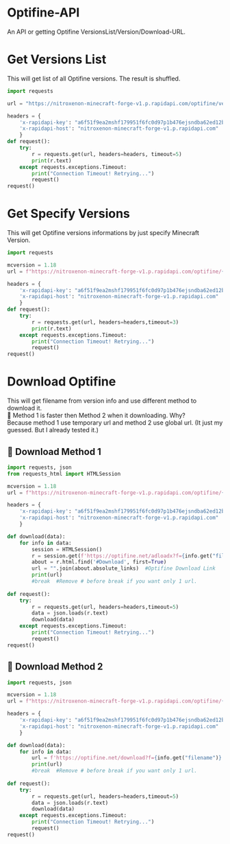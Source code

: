 # Optifine-API
An API or getting Optifine VersionsList/Version/Download-URL.
# Get Versions List
This will get list of all Optifine versions. The result is shuffled.
```python
import requests

url = "https://nitroxenon-minecraft-forge-v1.p.rapidapi.com/optifine/versionlist"

headers = {
    'x-rapidapi-key': "a6f51f9ea2mshf179951f6fc0d97p1b476ejsndba62ed12b1d",
    'x-rapidapi-host': "nitroxenon-minecraft-forge-v1.p.rapidapi.com"
    }
def request():
    try:
        r = requests.get(url, headers=headers, timeout=5)
        print(r.text)
    except requests.exceptions.Timeout:
        print("Connection Timeout! Retrying...")
        request()
request()
```
# Get Specify Versions
This will get Optifine versions informations by just specify Minecraft Version.
```python
import requests

mcversion = 1.18
url = f"https://nitroxenon-minecraft-forge-v1.p.rapidapi.com/optifine/{mcversion}"

headers = {
    'x-rapidapi-key': "a6f51f9ea2mshf179951f6fc0d97p1b476ejsndba62ed12b1d",
    'x-rapidapi-host': "nitroxenon-minecraft-forge-v1.p.rapidapi.com"
    }
def request():
    try:
        r = requests.get(url, headers=headers,timeout=3)
        print(r.text)
    except requests.exceptions.Timeout:
        print("Connection Timeout! Retrying...")
        request()
request()
```
# Download Optifine
This will get filename from version info and use different method to download it.  
💫 Method 1 is faster then Method 2 when it downloading. Why?  
Because method 1 use temporary url and method 2 use global url. (It just my guessed. But I already tested it.)
## 🔰 Download Method 1
```python
import requests, json
from requests_html import HTMLSession

mcversion = 1.18
url = f"https://nitroxenon-minecraft-forge-v1.p.rapidapi.com/optifine/{mcversion}"

headers = {
    'x-rapidapi-key': "a6f51f9ea2mshf179951f6fc0d97p1b476ejsndba62ed12b1d",
    'x-rapidapi-host': "nitroxenon-minecraft-forge-v1.p.rapidapi.com"
    }

def download(data):
    for info in data:
        session = HTMLSession()
        r = session.get(f'https://optifine.net/adloadx?f={info.get("filename")}')
        about = r.html.find('#Download', first=True)
        url = "".join(about.absolute_links)  #Optifine Download Link
        print(url)  
        #break  #Remove # before break if you want only 1 url.
    
def request():
    try:
        r = requests.get(url, headers=headers,timeout=5)
        data = json.loads(r.text)
        download(data)
    except requests.exceptions.Timeout:
        print("Connection Timeout! Retrying...")
        request()
request()
```
## 🔰 Download Method 2
```python
import requests, json

mcversion = 1.18
url = f"https://nitroxenon-minecraft-forge-v1.p.rapidapi.com/optifine/{mcversion}"

headers = {
    'x-rapidapi-key': "a6f51f9ea2mshf179951f6fc0d97p1b476ejsndba62ed12b1d",
    'x-rapidapi-host': "nitroxenon-minecraft-forge-v1.p.rapidapi.com"
    }

def download(data):
    for info in data:
        url = f'https://optifine.net/download?f={info.get("filename")}'
        print(url)  
        #break  #Remove # before break if you want only 1 url.
    
def request():
    try:
        r = requests.get(url, headers=headers,timeout=5)
        data = json.loads(r.text)
        download(data)
    except requests.exceptions.Timeout:
        print("Connection Timeout! Retrying...")
        request()
request()
```
